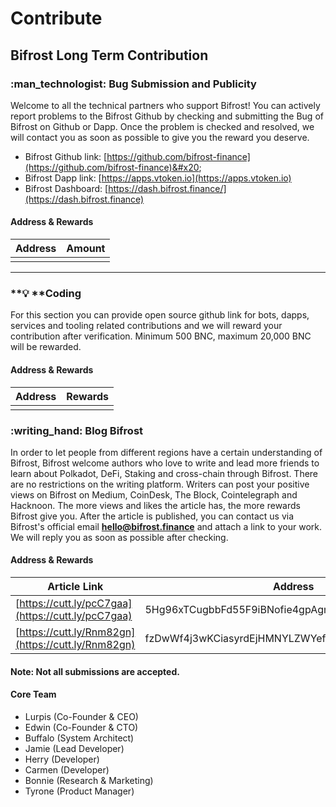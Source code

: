 # Contribute

## Bifrost Long Term Contribution&#x20;

### :man\_technologist: Bug Submission and Publicity

Welcome to all the technical partners who support Bifrost! You can actively report problems to the Bifrost Github by checking and submitting the Bug of Bifrost on Github or Dapp. Once the problem is checked and resolved, we will contact you as soon as possible to give you the reward you deserve.&#x20;

* Bifrost Github link: [https://github.com/bifrost-finance](https://github.com/bifrost-finance)&#x20;
* Bifrost Dapp link: [https://apps.vtoken.io](https://apps.vtoken.io)
* Bifrost Dashboard: [https://dash.bifrost.finance/](https://dash.bifrost.finance)

#### Address & Rewards

| Address | Amount |
| ------- | ------ |
|         |        |

****

### ****:bulb:** **Coding

For this section you can provide open source github link for bots, dapps, services and tooling related contributions and we will reward your contribution after verification. Minimum 500 BNC, maximum 20,000 BNC will be rewarded.

#### Address & Rewards

| Address | Rewards |
| ------- | ------- |
|         |         |



### :writing\_hand: Blog Bifrost

In order to let people from different regions have a certain understanding of Bifrost, Bifrost welcome authors who love to write and lead more friends to learn about Polkadot, DeFi, Staking and cross-chain through Bifrost. There are no restrictions on the writing platform. Writers can post your positive views on Bifrost on Medium, CoinDesk, The Block, Cointelegraph and Hacknoon. The more views and likes the article has, the more rewards Bifrost give you. After the article is published, you can contact us via Bifrost's official email [**hello@bifrost.finance**](mailto:hello@bifrost.finance) and attach a link to your work. We will reply you as soon as possible after checking.&#x20;

#### Address & Rewards

| Article Link                                       | Address                                          | Amount |
| -------------------------------------------------- | ------------------------------------------------ | ------ |
| [https://cutt.ly/pcC7gaa](https://cutt.ly/pcC7gaa) | 5Hg96xTCugbbFd55F9iBNofie4gpAgmJUVGd8nRL5vqCPCSp | 20 BNC |
| [https://cutt.ly/Rnm82gn](https://cutt.ly/Rnm82gn) | fzDwWf4j3wKCiasyrdEjHMNYLZWYefyXgCMS7t8jdVcTYEF  | 40 BNC |

#### Note: Not all submissions are accepted.





#### Core Team

* Lurpis (Co-Founder & CEO)
* Edwin (Co-Founder & CTO)
* Buffalo (System Architect)
* Jamie (Lead Developer)
* Herry (Developer)
* Carmen (Developer)
* Bonnie (Research & Marketing)
* Tyrone (Product Manager)
